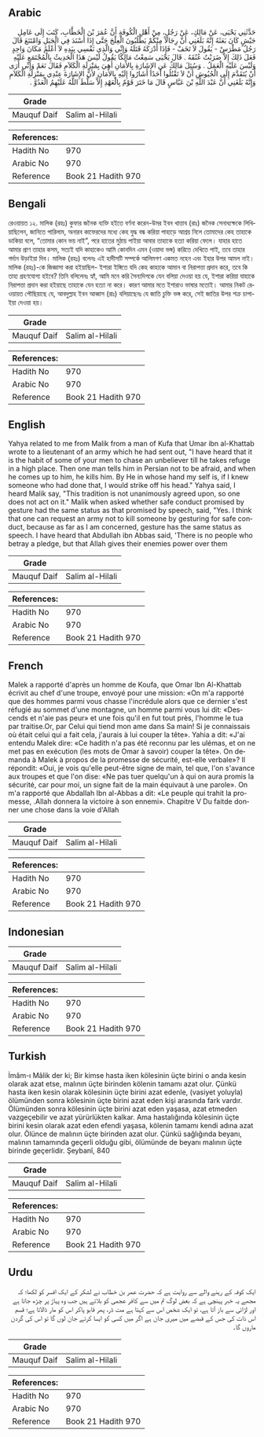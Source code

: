 ## Arabic


<div dir="rtl" lang="ar" style={{fontSize:'larger',backgroundColor:'#f8f9fa',padding:20}}>
حَدَّثَنِي يَحْيَى، عَنْ مَالِكٍ، عَنْ رَجُلٍ، مِنْ أَهْلِ الْكُوفَةِ أَنَّ عُمَرَ بْنَ الْخَطَّابِ، كَتَبَ إِلَى عَامِلِ جَيْشٍ كَانَ بَعَثَهُ إِنَّهُ بَلَغَنِي أَنَّ رِجَالاً مِنْكُمْ يَطْلُبُونَ الْعِلْجَ حَتَّى إِذَا أَسْنَدَ فِي الْجَبَلِ وَامْتَنَعَ قَالَ رَجُلٌ مَطْرَسْ - يَقُولَ لاَ تَخَفْ - فَإِذَا أَدْرَكَهُ قَتَلَهُ وَإِنِّي وَالَّذِي نَفْسِي بِيَدِهِ لاَ أَعْلَمُ مَكَانَ وَاحِدٍ فَعَلَ ذَلِكَ إِلاَّ ضَرَبْتُ عُنُقَهُ ‏.‏ قَالَ يَحْيَى سَمِعْتُ مَالِكًا يَقُولُ لَيْسَ هَذَا الْحَدِيثُ بِالْمُجْتَمَعِ عَلَيْهِ وَلَيْسَ عَلَيْهِ الْعَمَلُ ‏.‏ وَسُئِلَ مَالِكٌ عَنِ الإِشَارَةِ بِالأَمَانِ أَهِيَ بِمَنْزِلَةِ الْكَلاَمِ فَقَالَ نَعَمْ وَإِنِّي أَرَى أَنْ يُتَقَدَّمَ إِلَى الْجُيُوشِ أَنْ لاَ تَقْتُلُوا أَحَدًا أَشَارُوا إِلَيْهِ بِالأَمَانِ لأَنَّ الإِشَارَةَ عِنْدِي بِمَنْزِلَةِ الْكَلاَمِ وَإِنَّهُ بَلَغَنِي أَنَّ عَبْدَ اللَّهِ بْنَ عَبَّاسٍ قَالَ مَا خَتَرَ قَوْمٌ بِالْعَهْدِ إِلاَّ سَلَّطَ اللَّهُ عَلَيْهِمُ الْعَدُوَّ ‏.‏
</div>
<div style={{backgroundColor:'#f8f9fa',padding:20, marginBottom: 10}}><table> <thead> <tr> <th>Grade</th> <th></th> </tr> </thead> <tbody> <tr><td>Mauquf Daif</td><td>Salim al-Hilali</td></tr></tbody></table><table> <thead> <tr> <th>References:</th> <th></th> </tr> </thead> <tbody><tr><td>Hadith No</td><td>970</td></tr><tr><td>Arabic No</td><td>970</td></tr><tr><td>Reference</td><td>Book 21 Hadith 970</td></tr></tbody></table></div>

## Bengali


<div dir="ltr" lang="bn" style={{fontSize:'larger',backgroundColor:'#f8f9fa',padding:20}}>
রেওয়ায়ত ১২. মালিক (রহঃ) কুফার জনৈক ব্যক্তি হইতে বর্ণনা করেন-উমর ইবন খাত্তাব (রাঃ) জনৈক সেনাধ্যক্ষকে লিখিয়াছিলেন, জানিতে পারিলাম, অনারব কাফেরদের মধ্যে কেহ যুদ্ধ বন্ধ করিয়া পাহাড়ে আশ্রয় নিলে তোমাদের কেহ তাহাকে ডাকিয়া বলে, “তোমার কোন ভয় নাই”, পরে হাতের মুঠায় পাইয়া আবার তাহাকে হত্যা করিয়া ফেলে। যাহার হাতে আমার প্রাণ তাহার কসম, সত্যই যদি কাহাকেও আমি কোনদিন এমন (ওয়াদা ভঙ্গ) করিতে দেখিতে পাই, তবে তাহার গর্দান উড়াইয়া দিব। মালিক (রহঃ) বলেনঃ এই হাদীসটি সম্পর্কে আলিমগণ একমত নহেন এবং ইহার উপর আমল নাই। মালিক (রহঃ)-কে জিজ্ঞাসা করা হইয়াছিল- ইশারা ইঙ্গিতে যদি কেহ কাহাকে আমান বা নিরাপত্তা প্রদান করে, তবে কি তাহা গ্রহণযোগ্য হইবে? তিনি বলিলেনঃ হ্যাঁ, আমি মনে করি সৈন্যদিগকে যেন বলিয়া দেওয়া হয় যে, ইশারা করিয়া যাহাকে নিরাপত্তা প্রদান করা হইয়াছে তাহাকে যেন হত্যা না করে। কারণ আমার মতে ইশারাও ভাষার মতোই। আমার নিকট রেওয়ায়ত পৌছিয়াছে যে, আবদুল্লাহ ইবন আব্বাস (রাঃ) বলিয়াছেনঃ যে জাতি চুক্তি ভঙ্গ করে, সেই জাতির উপর শক্ৰ চাপাইয়া দেওয়া হয়।
</div>
<div style={{backgroundColor:'#f8f9fa',padding:20, marginBottom: 10}}><table> <thead> <tr> <th>Grade</th> <th></th> </tr> </thead> <tbody> <tr><td>Mauquf Daif</td><td>Salim al-Hilali</td></tr></tbody></table><table> <thead> <tr> <th>References:</th> <th></th> </tr> </thead> <tbody><tr><td>Hadith No</td><td>970</td></tr><tr><td>Arabic No</td><td>970</td></tr><tr><td>Reference</td><td>Book 21 Hadith 970</td></tr></tbody></table></div>

## English


<div dir="ltr" lang="en" style={{fontSize:'larger',backgroundColor:'#f8f9fa',padding:20}}>
Yahya related to me from Malik from a man of Kufa that Umar ibn al-Khattab wrote to a lieutenant of an army which he had sent out, "I have heard that it is the habit of some of your men to chase an unbeliever till he takes refuge in a high place. Then one man tells him in Persian not to be afraid, and when he comes up to him, he kills him. By He in whose hand my self is, if I knew someone who had done that, I would strike off his head." Yahya said, I heard Malik say, "This tradition is not unanimously agreed upon, so one does not act on it." Malik when asked whether safe conduct promised by gesture had the same status as that promised by speech, said, "Yes. I think that one can request an army not to kill someone by gesturing for safe conduct, because as far as I am concerned, gesture has the same status as speech. I have heard that Abdullah ibn Abbas said, 'There is no people who betray a pledge, but that Allah gives their enemies power over them
</div>
<div style={{backgroundColor:'#f8f9fa',padding:20, marginBottom: 10}}><table> <thead> <tr> <th>Grade</th> <th></th> </tr> </thead> <tbody> <tr><td>Mauquf Daif</td><td>Salim al-Hilali</td></tr></tbody></table><table> <thead> <tr> <th>References:</th> <th></th> </tr> </thead> <tbody><tr><td>Hadith No</td><td>970</td></tr><tr><td>Arabic No</td><td>970</td></tr><tr><td>Reference</td><td>Book 21 Hadith 970</td></tr></tbody></table></div>

## French


<div dir="ltr" lang="fr" style={{fontSize:'larger',backgroundColor:'#f8f9fa',padding:20}}>
Malek a rapporté d'après un homme de Koufa, que Omar Ibn Al-Khattab écrivit au chef d'une troupe, envoyé pour une mission: «On m'a rapporté que des hommes parmi vous chasse l'incrédule alors que ce dernier s'est réfugié au sommet d'une montagne, un homme parmi vous lui dit: «Descends et n'aie pas peur» et une fois qu'il en fut tout près, l'homme le tua par traitise.Or, par Celui qui tiend mon ame dans Sa main! Si je connaissais où était celui qui a fait cela, j'aurais à lui couper la tête». Yahia a dit: «J'ai entendu Malek dire: «Ce hadith n'a pas été reconnu par les ulémas, et on ne met pas en exécution (les mots de Omar à savoir) couper la tête». On demanda à Malek à propos de la promesse de sécurité, est-elle verbale»? Il répondit: «Oui, je vois qu'elle peut-être signe de main, tel que, l'on s'avance aux troupes et que l'on dise: «Ne pas tuer quelqu'un à qui on aura promis la sécurité, car pour moi, un signe fait de la main équivaut à une parole». On m'a rapporté que Abdallah Ibn al-Abbas a dit: «Le peuple qui trahit la promesse, .Allah donnera la victoire à son ennemi». Chapitre V Du faitde donner une chose dans la voie d'Allah
</div>
<div style={{backgroundColor:'#f8f9fa',padding:20, marginBottom: 10}}><table> <thead> <tr> <th>Grade</th> <th></th> </tr> </thead> <tbody> <tr><td>Mauquf Daif</td><td>Salim al-Hilali</td></tr></tbody></table><table> <thead> <tr> <th>References:</th> <th></th> </tr> </thead> <tbody><tr><td>Hadith No</td><td>970</td></tr><tr><td>Arabic No</td><td>970</td></tr><tr><td>Reference</td><td>Book 21 Hadith 970</td></tr></tbody></table></div>

## Indonesian


<div dir="ltr" lang="id" style={{fontSize:'larger',backgroundColor:'#f8f9fa',padding:20}}>

</div>
<div style={{backgroundColor:'#f8f9fa',padding:20, marginBottom: 10}}><table> <thead> <tr> <th>Grade</th> <th></th> </tr> </thead> <tbody> <tr><td>Mauquf Daif</td><td>Salim al-Hilali</td></tr></tbody></table><table> <thead> <tr> <th>References:</th> <th></th> </tr> </thead> <tbody><tr><td>Hadith No</td><td>970</td></tr><tr><td>Arabic No</td><td>970</td></tr><tr><td>Reference</td><td>Book 21 Hadith 970</td></tr></tbody></table></div>

## Turkish


<div dir="ltr" lang="tr" style={{fontSize:'larger',backgroundColor:'#f8f9fa',padding:20}}>
İmâm-ı Mâlik der ki; Bir kimse hasta iken kölesinin üçte birini o anda kesin olarak azat etse, malının üçte birinden kölenin tamamı azat olur. Çünkü hasta iken kesin olarak kölesinin üçte birini azat edenle, (vasiyet yoluyla) ölümünden sonra kölesinin üçte birini azat eden kişi arasında fark vardır. Ölümünden sonra kölesinin üçte birini azat eden yaşasa, azat etmeden vazgeçebilir ve azat yürürlükten kalkar. Ama hastalığında kölesinin üçte birini kesin olarak azat eden efendi yaşasa, kölenin tamamı kendi adına azat olur. Ölünce de malının üçte birinden azat olur. Çünkü sağlığında beyanı, malının tamamında geçerli olduğu gibi, ölümünde de beyanı malının üçte birinde geçerlidir. Şeybanî, 840
</div>
<div style={{backgroundColor:'#f8f9fa',padding:20, marginBottom: 10}}><table> <thead> <tr> <th>Grade</th> <th></th> </tr> </thead> <tbody> <tr><td>Mauquf Daif</td><td>Salim al-Hilali</td></tr></tbody></table><table> <thead> <tr> <th>References:</th> <th></th> </tr> </thead> <tbody><tr><td>Hadith No</td><td>970</td></tr><tr><td>Arabic No</td><td>970</td></tr><tr><td>Reference</td><td>Book 21 Hadith 970</td></tr></tbody></table></div>

## Urdu


<div dir="rtl" lang="ur" style={{fontSize:'larger',backgroundColor:'#f8f9fa',padding:20}}>
ایک کوفہ کے رہنے والے سے روایت ہے کہ حضرت عمر بن خطاب نے لشکر کے ایک افسر کو لکھا؛ کہ مجھے یہ خبر پہنچی ہے کہ بعض لوگ تم میں سے کافر عجمی کو بلاتے ہیں جب وہ پہاڑ پر چڑھ جاتا ہے اور لڑائی سے باز آتا ہے، تو ایک شخص اس سے کہتا ہے مت ڈر، پھر قابو پاکر اس کو مار ڈالاتا ہے؛ قسم اس ذات کی جس کے قبضے میں میری جان ہے اگر میں کسی کو ایسا کرتے جان لوں گا تو اس کی گردن ماروں گا۔
</div>
<div style={{backgroundColor:'#f8f9fa',padding:20, marginBottom: 10}}><table> <thead> <tr> <th>Grade</th> <th></th> </tr> </thead> <tbody> <tr><td>Mauquf Daif</td><td>Salim al-Hilali</td></tr></tbody></table><table> <thead> <tr> <th>References:</th> <th></th> </tr> </thead> <tbody><tr><td>Hadith No</td><td>970</td></tr><tr><td>Arabic No</td><td>970</td></tr><tr><td>Reference</td><td>Book 21 Hadith 970</td></tr></tbody></table></div>